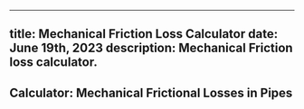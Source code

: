-----
title: Mechanical Friction Loss Calculator
date: June 19th, 2023
description: Mechanical Friction loss calculator.
-----
## Calculator: Mechanical Frictional Losses in Pipes
<mechanical-friction-loss-calculator/>

